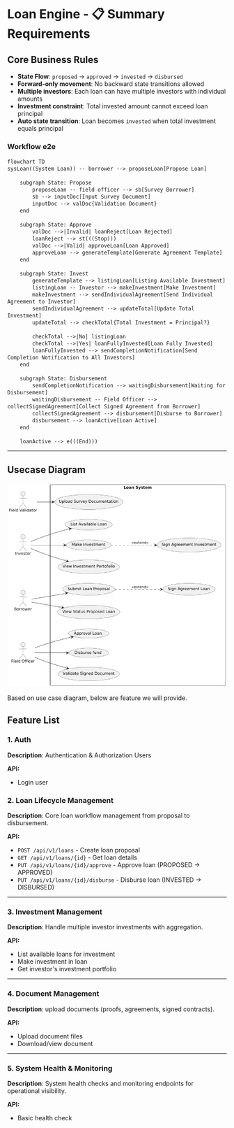 # Loan Engine - 📋 Summary Requirements
## Core Business Rules
- **State Flow**: `proposed` → `approved` → `invested` → `disbursed`
- **Forward-only movement**: No backward state transitions allowed
- **Multiple investors**: Each loan can have multiple investors with individual amounts
- **Investment constraint**: Total invested amount cannot exceed loan principal
- **Auto state transition**: Loan becomes `invested` when total investment equals principal

### Workflow e2e
```mermaid
flowchart TD
sysLoan((System Loan)) -- borrower --> proposeLoan[Propose Loan]

    subgraph State: Propose
        proposeLoan -- field officer --> sb[Survey Borrower]
        sb --> inputDoc[Input Survey Document]
        inputDoc --> valDoc{Validation Document}
    end

    subgraph State: Approve
        valDoc -->|Invalid| loanReject[Loan Rejected]
        loanReject --> st(((Stop)))
        valDoc -->|Valid| approveLoan[Loan Approved]
        approveLoan --> generateTemplate[Generate Agreement Template]
    end

    subgraph State: Invest
        generateTemplate --> listingLoan[Listing Available Investment]
        listingLoan -- Investor --> makeInvestment[Make Investment]
        makeInvestment --> sendIndividualAgreement[Send Individual Agreement to Investor]
        sendIndividualAgreement --> updateTotal[Update Total Investment]
        updateTotal --> checkTotal{Total Investment = Principal?}

        checkTotal -->|No| listingLoan
        checkTotal -->|Yes| loanFullyInvested[Loan Fully Invested]
        loanFullyInvested --> sendCompletionNotification[Send Completion Notification to All Investors]
    end

    subgraph State: Disbursement
        sendCompletionNotification --> waitingDisbursement[Waiting for Disbursement]
        waitingDisbursement -- Field Officer --> collectSignedAgreement[Collect Signed Agreement from Borrower]
        collectSignedAgreement --> disbursement[Disburse to Borrower]
        disbursement --> loanActive[Loan Active]
    end

    loanActive --> e(((End)))

```
---
## Usecase Diagram
![img.png](diagram/output/usecase-diagram.png)

Based on use case diagram, below are feature we will provide.

## Feature List
### 1. Auth
**Description**: Authentication & Authorization Users

**API:**
- Login user

### 2. Loan Lifecycle Management
**Description**: Core loan workflow management from proposal to disbursement.

**API:**
- `POST /api/v1/loans` - Create loan proposal
- `GET /api/v1/loans/{id}` - Get loan details
- `PUT /api/v1/loans/{id}/approve` - Approve loan (PROPOSED → APPROVED)
- `PUT /api/v1/loans/{id}/disburse` - Disburse loan (INVESTED → DISBURSED)

---

### 3. Investment Management
**Description**: Handle multiple investor investments with aggregation.

**API:**
- List available loans for investment
- Make investment in loan
- Get investor's investment portfolio

---

### 4. Document Management
**Description**: upload documents (proofs, agreements, signed contracts).

**API:**
- Upload document files
- Download/view document

---

### 5. System Health & Monitoring
**Description**: System health checks and monitoring endpoints for operational visibility.

**API:**
- Basic health check


